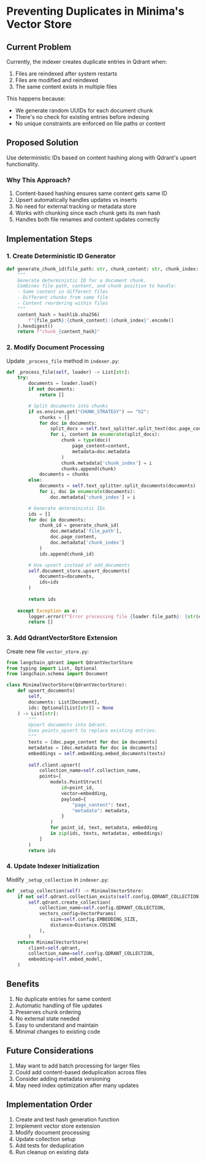 # Preventing Duplicates in Minima's Vector Store

## Current Problem
Currently, the indexer creates duplicate entries in Qdrant when:
1. Files are reindexed after system restarts
2. Files are modified and reindexed
3. The same content exists in multiple files

This happens because:
- We generate random UUIDs for each document chunk
- There's no check for existing entries before indexing
- No unique constraints are enforced on file paths or content

## Proposed Solution
Use deterministic IDs based on content hashing along with Qdrant's upsert functionality.

### Why This Approach?
1. Content-based hashing ensures same content gets same ID
2. Upsert automatically handles updates vs inserts
3. No need for external tracking or metadata store
4. Works with chunking since each chunk gets its own hash
5. Handles both file renames and content updates correctly

## Implementation Steps

### 1. Create Deterministic ID Generator
```python
def generate_chunk_id(file_path: str, chunk_content: str, chunk_index: int) -> str:
    """
    Generate deterministic ID for a document chunk.
    Combines file path, content, and chunk position to handle:
    - Same content in different files
    - Different chunks from same file
    - Content reordering within files
    """
    content_hash = hashlib.sha256(
        f"{file_path}:{chunk_content}:{chunk_index}".encode()
    ).hexdigest()
    return f"chunk_{content_hash}"
```

### 2. Modify Document Processing
Update `_process_file` method in `indexer.py`:
```python
def _process_file(self, loader) -> List[str]:
    try:
        documents = loader.load()
        if not documents:
            return []

        # Split documents into chunks
        if os.environ.get("CHUNK_STRATEGY") == "h2":
            chunks = []
            for doc in documents:
                split_docs = self.text_splitter.split_text(doc.page_content)
                for i, content in enumerate(split_docs):
                    chunk = type(doc)(
                        page_content=content, 
                        metadata=doc.metadata
                    )
                    chunk.metadata['chunk_index'] = i
                    chunks.append(chunk)
            documents = chunks
        else:
            documents = self.text_splitter.split_documents(documents)
            for i, doc in enumerate(documents):
                doc.metadata['chunk_index'] = i

        # Generate deterministic IDs
        ids = []
        for doc in documents:
            chunk_id = generate_chunk_id(
                doc.metadata['file_path'],
                doc.page_content,
                doc.metadata['chunk_index']
            )
            ids.append(chunk_id)

        # Use upsert instead of add_documents
        self.document_store.upsert_documents(
            documents=documents, 
            ids=ids
        )
        
        return ids
        
    except Exception as e:
        logger.error(f"Error processing file {loader.file_path}: {str(e)}")
        return []
```

### 3. Add QdrantVectorStore Extension
Create new file `vector_store.py`:
```python
from langchain_qdrant import QdrantVectorStore
from typing import List, Optional
from langchain.schema import Document

class MinimalVectorStore(QdrantVectorStore):
    def upsert_documents(
        self,
        documents: List[Document],
        ids: Optional[List[str]] = None
    ) -> List[str]:
        """
        Upsert documents into Qdrant.
        Uses points_upsert to replace existing entries.
        """
        texts = [doc.page_content for doc in documents]
        metadatas = [doc.metadata for doc in documents]
        embeddings = self.embedding.embed_documents(texts)
        
        self.client.upsert(
            collection_name=self.collection_name,
            points=[
                models.PointStruct(
                    id=point_id,
                    vector=embedding,
                    payload={
                        "page_content": text,
                        "metadata": metadata,
                    }
                )
                for point_id, text, metadata, embedding 
                in zip(ids, texts, metadatas, embeddings)
            ]
        )
        return ids
```

### 4. Update Indexer Initialization
Modify `_setup_collection` in `indexer.py`:
```python
def _setup_collection(self) -> MinimalVectorStore:
    if not self.qdrant.collection_exists(self.config.QDRANT_COLLECTION):
        self.qdrant.create_collection(
            collection_name=self.config.QDRANT_COLLECTION,
            vectors_config=VectorParams(
                size=self.config.EMBEDDING_SIZE,
                distance=Distance.COSINE
            ),
        )
    return MinimalVectorStore(
        client=self.qdrant,
        collection_name=self.config.QDRANT_COLLECTION,
        embedding=self.embed_model,
    )
```

## Benefits
1. No duplicate entries for same content
2. Automatic handling of file updates
3. Preserves chunk ordering
4. No external state needed
5. Easy to understand and maintain
6. Minimal changes to existing code

## Future Considerations
1. May want to add batch processing for larger files
2. Could add content-based deduplication across files
3. Consider adding metadata versioning
4. May need index optimization after many updates

## Implementation Order
1. Create and test hash generation function
2. Implement vector store extension
3. Modify document processing
4. Update collection setup
5. Add tests for deduplication
6. Run cleanup on existing data